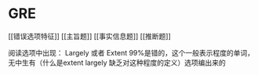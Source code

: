 # GRE
[[错误选项特征]]
[[主旨题]]
[[事实信息题]]
[[推断题]]

阅读选项中出现：
Largely 或者 Extent 99%是错的，这个一般表示程度的单词，无中生有（什么是extent largely 缺乏对这种程度的定义）选项编出来的